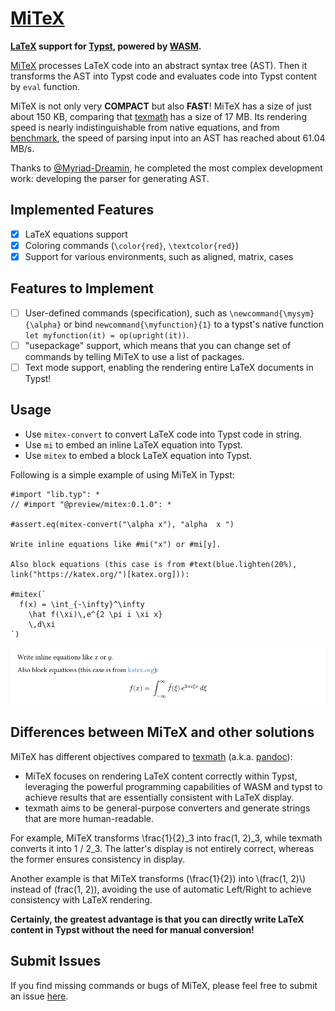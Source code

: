 # [MiTeX](https://github.com/OrangeX4/typst-mitex)

**[LaTeX](https://www.latex-project.org/) support for [Typst](https://typst.app/), powered by [WASM](https://webassembly.org/).**

[MiTeX](https://github.com/OrangeX4/typst-mitex) processes LaTeX code into an abstract syntax tree (AST). Then it transforms the AST into Typst code and evaluates code into Typst content by `eval` function.

MiTeX is not only very **COMPACT** but also **FAST**! MiTeX has a size of just about 150 KB, comparing that [texmath](https://github.com/jgm/texmath) has a size of 17 MB. Its rendering speed is nearly indistinguishable from native equations, and from [benchmark](./crates/mitex-parser/benches/simple.rs), the speed of parsing input into an AST has reached about 61.04 MB/s.

Thanks to [@Myriad-Dreamin](https://github.com/Myriad-Dreamin), he completed the most complex development work: developing the parser for generating AST.

## Implemented Features

- [x] LaTeX equations support
- [x] Coloring commands (`\color{red}`, `\textcolor{red}`)
- [x] Support for various environments, such as aligned, matrix, cases

## Features to Implement

- [ ] User-defined commands (specification), such as `\newcommand{\mysym}{\alpha}` or bind `newcommand{\myfunction}{1}` to a typst's native function `let myfunction(it) = op(upright(it))`.
- [ ] "usepackage" support, which means that you can change set of commands by telling MiTeX to use a list of packages.
- [ ] Text mode support, enabling the rendering entire LaTeX documents in Typst!

## Usage

- Use `mitex-convert` to convert LaTeX code into Typst code in string.
- Use `mi` to embed an inline LaTeX equation into Typst.
- Use `mitex` to embed a block LaTeX equation into Typst.

Following is a simple example of using MiTeX in Typst:

```typst
#import "lib.typ": *
// #import "@preview/mitex:0.1.0": *

#assert.eq(mitex-convert("\alpha x"), "alpha  x ")

Write inline equations like #mi("x") or #mi[y].

Also block equations (this case is from #text(blue.lighten(20%), link("https://katex.org/")[katex.org])):

#mitex(`
  f(x) = \int_{-\infty}^\infty
    \hat f(\xi)\,e^{2 \pi i \xi x}
    \,d\xi
`)
```

![example](typst-package/examples/example.png)

## Differences between MiTeX and other solutions

MiTeX has different objectives compared to [texmath](https://github.com/jgm/texmath) (a.k.a. [pandoc](https://pandoc.org/)):

- MiTeX focuses on rendering LaTeX content correctly within Typst, leveraging the powerful programming capabilities of WASM and typst to achieve results that are essentially consistent with LaTeX display.
- texmath aims to be general-purpose converters and generate strings that are more human-readable.

For example, MiTeX transforms \frac{1}{2}\_3 into frac(1, 2)\_3, while texmath converts it into 1 / 2_3. The latter's display is not entirely correct, whereas the former ensures consistency in display.

Another example is that MiTeX transforms (\frac{1}{2}) into \\(frac(1, 2)\\) instead of (frac(1, 2)), avoiding the use of automatic Left/Right to achieve consistency with LaTeX rendering.

**Certainly, the greatest advantage is that you can directly write LaTeX content in Typst without the need for manual conversion!**

## Submit Issues

If you find missing commands or bugs of MiTeX, please feel free to submit an issue [here](https://github.com/OrangeX4/mitex/issues).
